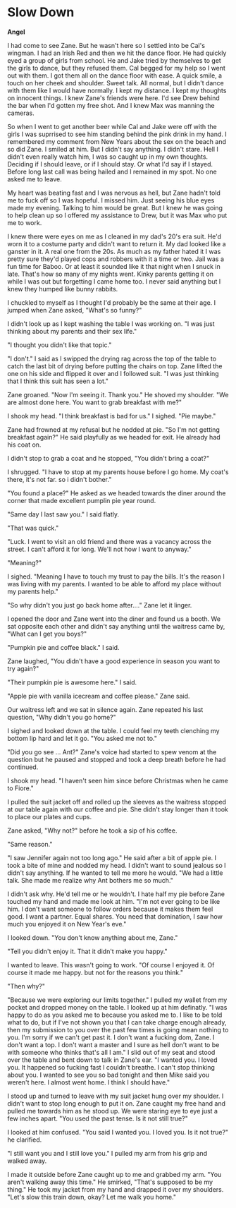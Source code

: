 # Slow Down

**Angel**

I had come to see Zane.  But he wasn't here so I settled into be Cal's wingman.  I had an Irish Red and then we hit the dance floor.  He had quickly eyed a group of girls from school.  He and Jake tried by themselves to get the girls to dance, but they refused them.  Cal begged for my help so I went out with them.  I got them all on the dance floor with ease.  A quick smile, a touch on her cheek and shoulder.  Sweet talk.  All normal, but I didn't dance with them like I would have normally.  I kept my distance.  I kept my thoughts on innocent things.  I knew Zane's friends were here.  I'd see Drew behind the bar when I'd gotten my free shot.  And I knew Max was manning the cameras.

So when I went to get another beer while Cal and Jake were off with the girls I was suprrised to see him standing behind the pink drink in my hand.  I remembered my comment from New Years about the sex on the beach and so did Zane.  I smiled at him.  But I didn't say anything.  I didn't stare. Hell I didn't even really watch him, I was so caught up in my own thoughts.  Deciding if I should leave, or if I should stay.  Or what I'd say if I stayed.  Before long last call was being hailed and I remained in my spot.  No one asked me to leave.

My heart was beating fast and I was nervous as hell, but Zane hadn't told me to fuck off so I was hopeful.  I missed him.  Just seeing his blue eyes made my evening.  Talking to him would be great.  But I knew he was going to help clean up so I offered my assistance to Drew, but it was Max who put me to work.

I knew there were eyes on me as I cleaned in my dad's 20's era suit.  He'd worn it to a costume party and didn't want to return it.  My dad looked like a ganster in it.  A real one from the 20s.  As much as my father hated it I was pretty sure they'd played cops and robbers with it a time or two.  Jail was a fun time for Baboo.  Or at least it sounded like it that night when I snuck in late.  That's how so many of my nights went.  Kinky parents getting it on while I was out but forgetting I came home too.  I never said anything but I knew they humped like bunny rabbits.

I chuckled to myself as I thought I'd probably be the same at their age.  I jumped when Zane asked, "What's so funny?"

I didn't look up as I kept washing the table I was working on.  "I was just thinking about my parents and their sex life."

"I thought you didn't like that topic."

"I don't."  I said as I swipped the drying rag across the top of the table to catch the last bit of drying before putting the chairs on top.  Zane lifted the one on his side and flipped it over and I followed suit.  "I was just thinking that I think this suit has seen a lot."

Zane groaned.  "Now I'm seeing it.  Thank you."  He shoved my shoulder.  "We are almost done here.  You want to grab breakfast with me?"

I shook my head.  "I think breakfast is bad for us."  I sighed.  "Pie maybe."

Zane had frowned at my refusal but he nodded at pie. "So I'm not getting breakfast again?"  He said playfully as we headed for exit.  He already had his coat on.

I didn't stop to grab a coat and he stopped, "You didn't bring a coat?"

I shrugged.  "I have to stop at my parents house before I go home.  My coat's there, it's not far. so i didn't bother."

"You found a place?" He asked as we headed towards the diner around the corner that made excellent pumplin pie year round.

"Same day I last saw you."  I said flatly.

"That was quick."

"Luck.  I went to visit an old friend and there was a vacancy across the street.  I can't afford it for long.  We'll not how I want to anyway."

"Meaning?"

I sighed.  "Meaning I have to touch my trust to pay the bills.  It's the reason I was living with my parents.  I wanted to be able to afford my place without my parents help."

"So why didn't you just go back home after...."  Zane let it linger.

I opened the door and Zane went into the diner and found us a booth.  We sat opposite each other and didn't say anything until the waitress came by, "What can I get you boys?"

"Pumpkin pie and coffee black."  I said.

Zane laughed, "You didn't have a good experience in season you want to try again?"

"Their pumpkin pie is awesome here."  I said.

"Apple pie with vanilla icecream and coffee please."  Zane said.

Our waitress left and we sat in silence again.  Zane repeated his last question, "Why didn't you go home?"

I sighed and looked down at the table.  I could feel my teeth clenching my bottom lip hard and let it go.  "You asked me not to."

"Did you go see ... Ant?"  Zane's voice had started to spew venom at the question but he paused and stopped and took a deep breath before he had continued.

I shook my head.  "I haven't seen him since before Christmas when he came to Fiore."

I pulled the suit jacket off and rolled up the sleeves as the waitress stopped at our table again with our coffee and pie.  She didn't stay longer than it took to place our plates and cups.

Zane asked, "Why not?" before he took a sip of his coffee.

"Same reason."

"I saw Jennifer again not too long ago."  He said after a bit of apple pie.  I took a bite of mine and nodded my head.  I didn't want to sound jealous so I didn't say anything.  If he wanted to tell me more he would.  "We had a little talk.  She made me realize why Ant bothers me so much."

I didn't ask why.  He'd tell me or he wouldn't.  I hate half my pie before Zane touched my hand and made me look at him.  "I'm not ever going to be like him.  I don't want someone to follow orders because it makes them feel good.  I want a partner.  Equal shares.  You need that domination, I saw how much you enjoyed it on New Year's eve."

I looked down.  "You don't know anything about me, Zane."

"Tell you didn't enjoy it.  That it didn't make you happy."

I wanted to leave.  This wasn't going to work.  "Of course I enjoyed it.  Of course it made me happy.  but not for the reasons you think."

"Then why?"

"Because we were exploring our limits together."  I pulled my wallet from my pocket and dropped money on the table.  I looked up at him definatly.  "I was happy to do as you asked me to because you asked me to. I like to be told what to do, but if I've not shown you that I can take charge enough already, then my submission to you over the past few times is going mean nothing to you.  I'm sorry if we can't get past it.  I don't want a fucking dom, Zane.  I don't want a top.  I don't want a master and I sure as hell don't want to be with someone who thinks that's all I am." I slid out of my seat and stood over the table and bent down to talk in Zane's ear.  "I wanted you.  I loved you.  It happened so fucking fast I couldn't breathe.  I can't stop thinking about you.  I wanted to see you so bad tonight and then Mike said you weren't here.  I almost went home.  I think I should have."

I stood up and turned to leave with my suit jacket hung over my shoulder.  I didn't want to stop long enough to put it on.  Zane caught my free hand and pulled me towards him as he stood up.  We were staring eye to eye just a few inches apart.  "You used the past tense.  Is it not still true?"

I looked at him confused.  "You said I wanted you.  I loved you.  Is it not true?"  he clarified.

"I still want you and I still love you."  I pulled my arm from his grip and walked away.

I made it outside before Zane caught up to me and grabbed my arm.  "You aren't walking away this time."  He smirked, "That's supposed to be my thing."  He took my jacket from my hand and drapped it over my shoulders.  "Let's slow this train down, okay? Let me walk you home."
